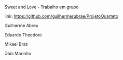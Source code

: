 Sweet and Love - Trabalho em grupo

link: https://github.com/guilhermerubrae/ProjetoQuarteto

Guilherme Abreu

Eduardo Theodoro

Mikael Braz

Dani Marinho